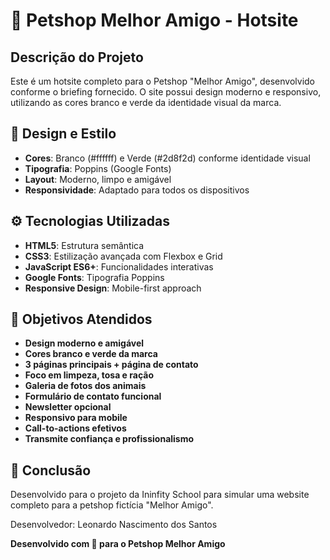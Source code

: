 # 🐾 Petshop Melhor Amigo - Hotsite

## Descrição do Projeto

Este é um hotsite completo para o Petshop "Melhor Amigo", desenvolvido conforme o briefing fornecido. O site possui design moderno e responsivo, utilizando as cores branco e verde da identidade visual da marca.

## 🎨 Design e Estilo

- **Cores**: Branco (#ffffff) e Verde (#2d8f2d) conforme identidade visual
- **Tipografia**: Poppins (Google Fonts)
- **Layout**: Moderno, limpo e amigável
- **Responsividade**: Adaptado para todos os dispositivos

## ⚙️ Tecnologias Utilizadas

- **HTML5**: Estrutura semântica
- **CSS3**: Estilização avançada com Flexbox e Grid
- **JavaScript ES6+**: Funcionalidades interativas
- **Google Fonts**: Tipografia Poppins
- **Responsive Design**: Mobile-first approach

## 🎯 Objetivos Atendidos

- **Design moderno e amigável**  
- **Cores branco e verde da marca**  
- **3 páginas principais + página de contato**  
- **Foco em limpeza, tosa e ração**  
- **Galeria de fotos dos animais**  
- **Formulário de contato funcional**  
- **Newsletter opcional**  
- **Responsivo para mobile**  
- **Call-to-actions efetivos**  
- **Transmite confiança e profissionalismo**  

## 🎉 Conclusão

Desenvolvido para o projeto da Ininfity School para simular uma website completo para a petshop fictícia "Melhor Amigo".

Desenvolvedor: Leonardo Nascimento dos Santos

**Desenvolvido com 💚 para o Petshop Melhor Amigo**
